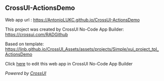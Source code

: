 ## CrossUI-ActionsDemo
Web app url : https://AntonioLUKC.github.io/CrossUI-ActionsDemo

This project was created by CrossUI No-Code App Builder: https://crossui.com/RADGithub

Based on template: https://linb.github.io/CrossUI_Assets/assets/projects/Simple/xui_project_tpl_ActionsDemo

Click [here](https://crossui.com/RADGithub/#!from=github&owner=AntonioLUKC&repo=CrossUI-ActionsDemo) to edit this web app in CrossUI No-Code App Builder

<i>Powered by [CrossUI](https://crossui.com)</i>
